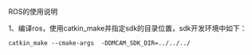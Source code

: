 ROS的使用说明

1、编译ros，使用catkin_make并指定sdk的目录位置，sdk开发环境中如下：

```
catkin_make --cmake-args  -DDMCAM_SDK_DIR=../../../
```

